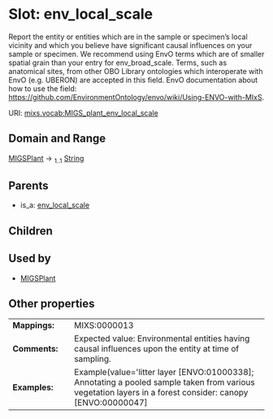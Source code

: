 
# Slot: env_local_scale


Report the entity or entities which are in the sample or specimen’s local vicinity and which you believe have significant causal influences on your sample or specimen. We recommend using EnvO terms which are of smaller spatial grain than your entry for env_broad_scale. Terms, such as anatomical sites, from other OBO Library ontologies which interoperate with EnvO (e.g. UBERON) are accepted in this field. EnvO documentation about how to use the field: https://github.com/EnvironmentOntology/envo/wiki/Using-ENVO-with-MIxS.

URI: [mixs.vocab:MIGS_plant_env_local_scale](https://w3id.org/mixs/vocab/MIGS_plant_env_local_scale)


## Domain and Range

[MIGSPlant](MIGSPlant.md) &#8594;  <sub>1..1</sub> [String](types/String.md)

## Parents

 *  is_a: [env_local_scale](env_local_scale.md)

## Children


## Used by

 * [MIGSPlant](MIGSPlant.md)

## Other properties

|  |  |  |
| --- | --- | --- |
| **Mappings:** | | MIXS:0000013 |
| **Comments:** | | Expected value: Environmental entities having causal influences upon the entity at time of sampling. |
| **Examples:** | | Example(value='litter layer [ENVO:01000338]; Annotating a pooled sample taken from various vegetation layers in a forest consider: canopy [ENVO:00000047]|herb and fern layer [ENVO:01000337]|litter layer [ENVO:01000338]|understory [01000335]|shrub layer [ENVO:01000336].', description=None) |

